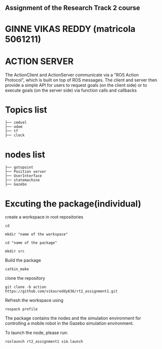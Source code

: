 ## Assignment of the Research Track 2 course 
# GINNE VIKAS REDDY (matricola 5061211)

# ACTION SERVER 
The ActionClient and ActionServer communicate via a "ROS Action Protocol", which is built on top of ROS messages. The client and server then provide a simple API for users to request goals (on the client side) or to execute goals (on the server side) via function calls and callbacks

# Topics list

    ├── cmdvel                  
    ├── odom                  
    ├── tf                    
    ├── clock                    

# nodes list

    ├── gotopoint                  
    ├── Position server                  
    ├── UserInterface       
    ├── statemachine
    ├── Gazebo




# Excuting the package(individual)

create a workspace in root repositories

`cd`

`mkdir "name of the workspace" `

`cd "name of the package"`

`mkdir src`

Build the package

`catkin_make`

clone the repository 

`git clone -b action https://github.com/vikasreddy636/rt2_assignment1.git`

Refresh the workspace using

`rospack profile`


The package contains the nodes and the simulation environment for controlling a mobile robot in the Gazebo simulation environment.

To launch the node, please run:
```
roslaunch rt2_assignment1 sim.launch
```